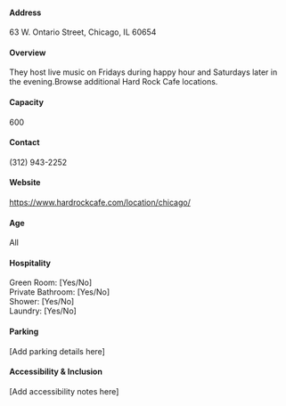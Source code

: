 #### Address

63 W. Ontario Street, Chicago, IL 60654

#### Overview

They host live music on Fridays during happy hour and Saturdays later in the evening.Browse additional Hard Rock Cafe locations.

#### Capacity

600

#### Contact

(312) 943-2252

#### Website

https://www.hardrockcafe.com/location/chicago/

#### Age

All

#### Hospitality

Green Room: [Yes/No]  
Private Bathroom: [Yes/No]  
Shower: [Yes/No]  
Laundry: [Yes/No]

#### Parking

[Add parking details here]

#### Accessibility & Inclusion

[Add accessibility notes here]
